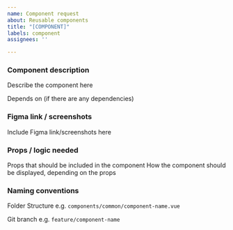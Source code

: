 ```yaml
---
name: Component request
about: Reusable components
title: "[COMPONENT]"
labels: component
assignees: ''

---
```


### Component description

Describe the component here

Depends on (if there are any dependencies)

### Figma link / screenshots

Include Figma link/screenshots here

### Props / logic needed

Props that should be included in the component
How the component should be displayed, depending on the props

### Naming conventions

Folder Structure
e.g. `components/common/component-name.vue`

Git branch
e.g. `feature/component-name`
